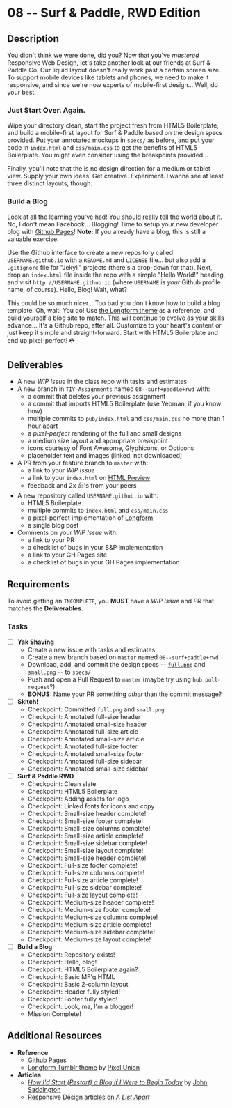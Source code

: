 # 08 -- Surf & Paddle, RWD Edition

## Description

You didn't think we were done, did you? Now that you've _mastered_ Responsive Web Design, let's take another look at our friends at Surf & Paddle Co. Our liquid layout doesn't really work past a certain screen size. To support mobile devices like tablets and phones, we need to make it responsive, and since we're now experts of mobile-first design... Well, do your best.

### Just Start Over. Again.

Wipe your directory clean, start the project fresh from HTML5 Boilerplate, and build a mobile-first layout for Surf & Paddle based on the design specs provided. Put your annotated mockups in `specs/` as before, and put your code in `index.html` and `css/main.css` to get the benefits of HTML5 Boilerplate. You might even consider using the breakpoints provided...

Finally, you'll note that the is no design direction for a medium or tablet view. Supply your own ideas. Get creative. Experiment. I wanna see at least three distinct layouts, though.

### Build a Blog

Look at all the learning you've had! You should really tell the world about it. No, I don't mean Facebook... Blogging! Time to setup your new developer blog with [Github Pages](http://pages.github.com)! **Note:** If you already have a blog, this is still a valuable exercise.

Use the Github interface to create a new repository called `USERNAME.github.io` with a `README.md` and `LICENSE` file... but also add a `.gitignore` file for "Jekyll" projects (there's a drop-down for that). Next, drop an `index.html` file inside the repo with a simple "Hello World!" heading, and visit `http://USERNAME.github.io` (where `USERNAME` is _your_ Github profile name, of course). Hello, Blog! Wait, what?

This could be so much nicer... Too bad you don't know how to build a blog template. Oh, wait! You do! Use [the Longform theme](https://www.pixelunion.net/themes/tumblr/longform/) as a reference, and build yourself a blog site to match. This will continue to evolve as your skills advance... It's a Github repo, after all. Customize to your heart's content or just keep it simple and straight-forward. Start with HTML5 Boilerplate and end up pixel-perfect! :shamrock:

## Deliverables

* A new _WIP Issue_ in the class repo with tasks and estimates
* A new branch in `TIY-Assignments` named `08--surf+paddle+rwd` with:
  * a commit that deletes your previous assignment
  * a commit that imports HTML5 Boilerplate (use Yeoman, if you know how)
  * multiple commits to `pub/index.html` and `css/main.css` no more than 1 hour apart
  * a _pixel-perfect_ rendering of the full and small designs
  * a medium size layout and appropriate breakpoint
  * icons courtesy of Font Awesome, Glyphicons, or Octicons
  * placeholder text and images (linked, not downloaded)
* A PR from your feature branch to `master` with:
  * a link to your _WIP Issue_
  * a link to your `index.html` on [HTML Preview](http://htmlpreview.github.io)
  * feedback and 2x :+1:'s from your peers
* A new repository called `USERNAME.github.io` with:
  * HTML5 Boilerplate
  * multiple commits to `index.html` and `css/main.css`
  * a pixel-perfect implementation of [Longform](https://www.pixelunion.net/themes/tumblr/longform/)
  * a single blog post
* Comments on your _WIP Issue_ with:
  * a link to your PR
  * a checklist of bugs in your S&P implementation
  * a link to your GH Pages site
  * a checklist of bugs in your GH Pages implementation

## Requirements

To avoid getting an `INCOMPLETE`, you **MUST** have a _WIP Issue_ and _PR_ that matches the **Deliverables**.

### Tasks

* [ ] **Yak Shaving**
  * Create a new issue with tasks and estimates
  * Create a new branch based on `master` named `08--surf+paddle+rwd`
  * Download, add, and commit the design specs -- [`full.png`](full.png) and [`small.png`](small.png) -- to `specs/`
  * Push and open a Pull Request to `master` (maybe try using `hub pull-request`?)
  * **BONUS:** Name your PR something _other_ than the commit message?
* [ ] **Skitch!**
  * Checkpoint: Committed `full.png` and `small.png`
  * Checkpoint: Annotated full-size header
  * Checkpoint: Annotated small-size header
  * Checkpoint: Annotated full-size article
  * Checkpoint: Annotated small-size article
  * Checkpoint: Annotated full-size footer
  * Checkpoint: Annotated small-size footer
  * Checkpoint: Annotated full-size sidebar
  * Checkpoint: Annotated small-size sidebar
* [ ] **Surf & Paddle RWD**
  * Checkpoint: Clean slate
  * Checkpoint: HTML5 Boilerplate
  * Checkpoint: Adding assets for logo
  * Checkpoint: Linked fonts for icons and copy
  * Checkpoint: Small-size header complete!
  * Checkpoint: Small-size footer complete!
  * Checkpoint: Small-size columns complete!
  * Checkpoint: Small-size article complete!
  * Checkpoint: Small-size sidebar complete!
  * Checkpoint: Small-size layout complete!
  * Checkpoint: Small-size header complete!
  * Checkpoint: Full-size footer complete!
  * Checkpoint: Full-size columns complete!
  * Checkpoint: Full-size article complete!
  * Checkpoint: Full-size sidebar complete!
  * Checkpoint: Full-size layout complete!
  * Checkpoint: Medium-size header complete!
  * Checkpoint: Medium-size footer complete!
  * Checkpoint: Medium-size columns complete!
  * Checkpoint: Medium-size article complete!
  * Checkpoint: Medium-size sidebar complete!
  * Checkpoint: Medium-size layout complete!
* [ ] **Build a Blog**
  * Checkpoint: Repository exists!
  * Checkpoint: Hello, blog!
  * Checkpoint: HTML5 Boilerplate again?
  * Checkpoint: Basic MF'g HTML
  * Checkpoint: Basic 2-column layout
  * Checkpoint: Header fully styled!
  * Checkpoint: Footer fully styled!
  * Checkpoint: Look, ma, I'm a blogger!
  * Mission Complete!

## Additional Resources

* **Reference**
    * [Github Pages](http://pages.github.com)
    * [Longform Tumblr theme](https://www.pixelunion.net/themes/tumblr/longform/) by [Pixel Union](http://pixelunion.com)
* **Articles**
    * [_How I'd Start (Restart) a Blog If I Were to Begin Today_](http://john.do/today/#more-53684) by [John Saddington](http://john.do/about/)
    * [Responsive Design articles on _A List Apart_](http://alistapart.com/topic/responsive-design)

